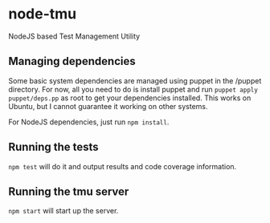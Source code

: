 # node-tmu

NodeJS based Test Management Utility

## Managing dependencies

Some basic system dependencies are managed using puppet in the /puppet directory.
For now, all you need to do is install puppet and run ```puppet apply puppet/deps.pp``` 
as root to get your dependencies installed.  This works on Ubuntu, but I cannot 
guarantee it working on other systems.

For NodeJS dependencies, just run ```npm install```.

## Running the tests

```npm test``` will do it and output results and code coverage information.

## Running the tmu server

```npm start``` will start up the server.
